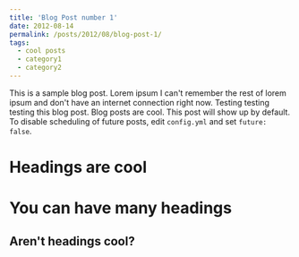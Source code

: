 ```yaml
---
title: 'Blog Post number 1'
date: 2012-08-14
permalink: /posts/2012/08/blog-post-1/
tags:
  - cool posts
  - category1
  - category2
---
```


This is a sample blog post. Lorem ipsum I can't remember the rest of lorem ipsum and don't have an internet connection right now. Testing testing testing this blog post. Blog posts are cool.
This post will show up by default. To disable scheduling of future posts, edit `config.yml` and set `future: false`. 


Headings are cool
======

You can have many headings
======

Aren't headings cool?
------